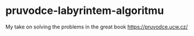 # pruvodce-labyrintem-algoritmu

My take on solving the problems in the great book https://pruvodce.ucw.cz/
